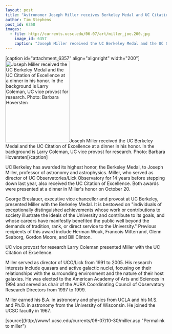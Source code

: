 ```yaml
---
layout: post
title: "Astronomer Joseph Miller receives Berkeley Medal and UC Citation of Excellence"
author: Tim Stephens
post_id: 6358
images:
  - file: http://currents.ucsc.edu/06-07/art/miller_joe.200.jpg
    image_id: 6357
    caption: "Joseph Miller received the UC Berkeley Medal and the UC Citation of Excellence at a dinner in his honor. In the background is Larry Coleman, UC vice provost for research. Photo: Barbara Hoversten"
---
```


[caption id="attachment_6357" align="alignright" width="200"]<a href="http://localhost/mysite/wp-content/uploads/2006/10/miller_joe.200.jpg"><img class="size-full wp-image-6357" src="http://localhost/mysite/wp-content/uploads/2006/10/miller_joe.200.jpg" alt="Joseph Miller received the UC Berkeley Medal and the UC Citation of Excellence at a dinner in his honor. In the background is Larry Coleman, UC vice provost for research. Photo: Barbara Hoversten" width="200" height="254" /></a>Joseph Miller received the UC Berkeley Medal and the UC Citation of Excellence at a dinner in his honor. In the background is Larry Coleman, UC vice provost for research. Photo: Barbara Hoversten[/caption]
<a name="content" id="content"></a>
<p>
  UC Berkeley has awarded its highest honor, the Berkeley Medal, to Joseph Miller, professor of astronomy and astrophysics. Miller, who served as director of UC Observatories/Lick Observatory for 14 years before stepping down last year, also received the UC Citation of Excellence. Both awards were presented at a dinner in Miller's honor on October 20.
</p>
<p>
  George Breslauer, executive vice chancellor and provost at UC Berkeley, presented Miller with the Berkeley Medal. It is bestowed on "individuals of exceptionally distinguished achievements whose work or contributions to society illustrate the ideals of the University and contribute to its goals, and whose careers have manifestly benefited the public well beyond the demands of tradition, rank, or direct service to the University." Previous recipients of this award include Herman Wouk, Francois Mitterrand, Glenn Seaborg, Gordon Moore, and Bill Clinton.
</p>
<p>
  UC vice provost for research Larry Coleman presented Miller with the UC Citation of Excellence.
</p>
<p>
  Miller served as director of UCO/Lick from 1991 to 2005. His research interests include quasars and active galactic nuclei, focusing on their relationships with the surrounding environment and the nature of their host galaxies. He was elected to the American Academy of Arts and Sciences in 1994 and served as chair of the AURA Coordinating Council of Observatory Research Directors from 1997 to 1999.
</p>
<p>
  Miller earned his B.A. in astronomy and physics from UCLA and his M.S. and Ph.D. in astronomy from the University of Wisconsin. He joined the UCSC faculty in 1967.
</p>
[source](http://www1.ucsc.edu/currents/06-07/10-30/miller.asp "Permalink to miller")
